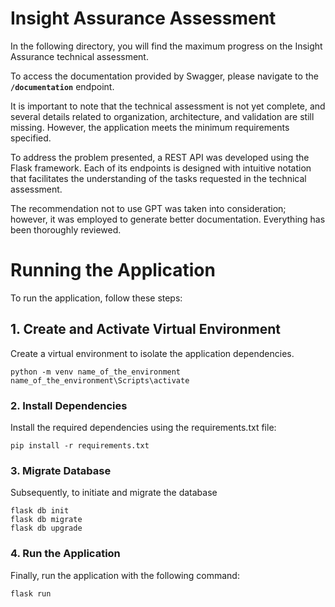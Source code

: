 # Insight Assurance Assessment

In the following directory, you will find the maximum progress on the Insight Assurance technical assessment.

To access the documentation provided by Swagger, please navigate to the **`/documentation`** endpoint.

It is important to note that the technical assessment is not yet complete, and several details related to organization, architecture, and validation are still missing. However, the application meets the minimum requirements specified.

To address the problem presented, a REST API was developed using the Flask framework. Each of its endpoints is designed with intuitive notation that facilitates the understanding of the tasks requested in the technical assessment.

The recommendation not to use GPT was taken into consideration; however, it was employed to generate better documentation. Everything has been thoroughly reviewed.

# Running the Application

To run the application, follow these steps:

## 1. Create and Activate Virtual Environment

Create a virtual environment to isolate the application dependencies. 

```
python -m venv name_of_the_environment
name_of_the_environment\Scripts\activate
```
### 2.  Install Dependencies

Install the required dependencies using the requirements.txt file:
```
pip install -r requirements.txt
```

### 3.  Migrate Database

Subsequently, to initiate and migrate the database 
```
flask db init
flask db migrate
flask db upgrade
```

### 4.  Run the Application

Finally, run the application with the following command:
```
flask run
```


